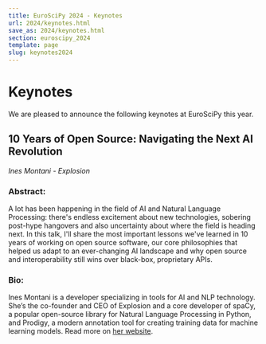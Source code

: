 ```yaml
---
title: EuroSciPy 2024 - Keynotes
url: 2024/keynotes.html
save_as: 2024/keynotes.html
section: euroscipy_2024
template: page
slug: keynotes2024
---
```


# Keynotes

We are pleased to announce the following keynotes at EuroSciPy this year.

## 10 Years of Open Source: Navigating the Next AI Revolution

*Ines Montani - Explosion*

### Abstract:

A lot has been happening in the field of AI and Natural Language Processing: 
there's endless excitement about new technologies, sobering post-hype hangovers 
and also uncertainty about where the field is heading next. In this talk, I'll 
share the most important lessons we've learned in 10 years of working on open 
source software, our core philosophies that helped us adapt to an ever-changing 
AI landscape and why open source and interoperability still wins over black-box,
proprietary APIs.

### Bio:

Ines Montani is a developer specializing in tools for AI and NLP technology. 
She’s the co-founder and CEO of Explosion and a core developer of spaCy, a 
popular open-source library for Natural Language Processing in Python, and 
Prodigy, a modern annotation tool for creating training data for machine 
learning models. Read more on [her website](https://ines.io/).


